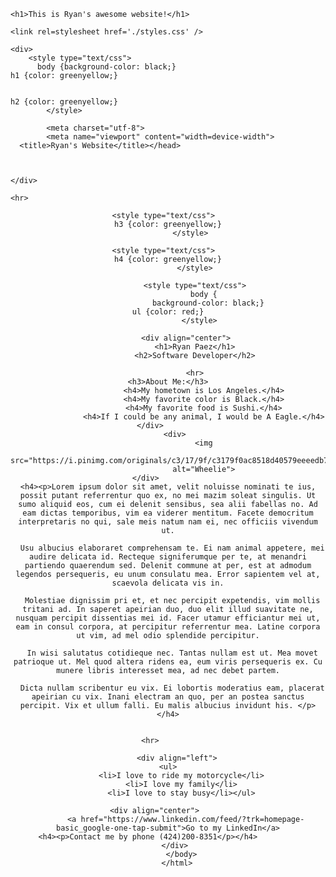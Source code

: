 <!DOCTYPE html><html language="en">
  <head>
    
    <h1>This is Ryan's awesome website!</h1>
    
    <link rel=stylesheet href='./styles.css' />

    <div>
        <style type="text/css">
          body {background-color: black;}    
    h1 {color: greenyellow;} 
       
                      
    h2 {color: greenyellow;}
            </style>            
            
            <meta charset="utf-8">
            <meta name="viewport" content="width=device-width">
      <title>Ryan's Website</title></head>
          
        
       
    </div>
   
    <hr>    
  
  <body>
       <div>
             <div align="center">
            <style type="text/css">           
    h2 {color: greenyellow;}
            </style>            
        
              <style type="text/css">            
    h3 {color: greenyellow;}
              </style>
              
                <style type="text/css">              
    h4 {color: greenyellow;}
                </style>
                            
                <style type="text/css">
                    body {
                      background-color: black;}
    ul {color: red;}
                  </style>
               
            <div align="center">
                <h1>Ryan Paez</h1>
                <h2>Software Developer</h2>
              
                <hr>
    <h3>About Me:</h3>
                    <h4>My hometown is Los Angeles.</h4>
                    <h4>My favorite color is Black.</h4>
                    <h4>My favorite food is Sushi.</h4>
                    <h4>If I could be any animal, I would be A Eagle.</h4>
       </div>           
       <div>
                    <img
                    src="https://i.pinimg.com/originals/c3/17/9f/c3179f0ac8518d40579eeeedb745cf1d.jpg"
                    alt="Wheelie">
       </div>             
    <h4><p>Lorem ipsum dolor sit amet, velit noluisse nominati te ius, possit putant referrentur quo ex, no mei mazim soleat singulis. Ut sumo aliquid eos, cum ei delenit sensibus, sea alii fabellas no. Ad eam dictas temporibus, vim ea viderer mentitum. Facete democritum interpretaris no qui, sale meis natum nam ei, nec officiis vivendum ut.

      Usu albucius elaboraret comprehensam te. Ei nam animal appetere, mei audire delicata id. Recteque signiferumque per te, at menandri partiendo quaerendum sed. Delenit commune at per, est at admodum legendos persequeris, eu unum consulatu mea. Error sapientem vel at, scaevola delicata vis in.
      
      Molestiae dignissim pri et, et nec percipit expetendis, vim mollis tritani ad. In saperet apeirian duo, duo elit illud suavitate ne, nusquam percipit dissentias mei id. Facer utamur efficiantur mei ut, eam in consul corpora, at percipitur referrentur mea. Latine corpora ut vim, ad mel odio splendide percipitur.
      
      In wisi salutatus cotidieque nec. Tantas nullam est ut. Mea movet patrioque ut. Mel quod altera ridens ea, eum viris persequeris ex. Cu munere libris interesset mea, ad nec debet partem.
      
      Dicta nullam scribentur eu vix. Ei lobortis moderatius eam, placerat apeirian cu vix. Inani electram an quo, per an postea sanctus percipit. Vix et ullum falli. Eu malis albucius invidunt his. </p></h4>
      
    
    <hr>        
            
            <div align="left">    
    <ul>
          <li>I love to ride my motorcycle</li>
          <li>I love my family</li>
          <li>I love to stay busy</li></ul>
               
            <div align="center">              
            <a href="https://www.linkedin.com/feed/?trk=homepage-basic_google-one-tap-submit">Go to my LinkedIn</a>
    <h4><p>Contact me by phone (424)200-8351</p></h4>         
       </div>
          </body>
        </html>


